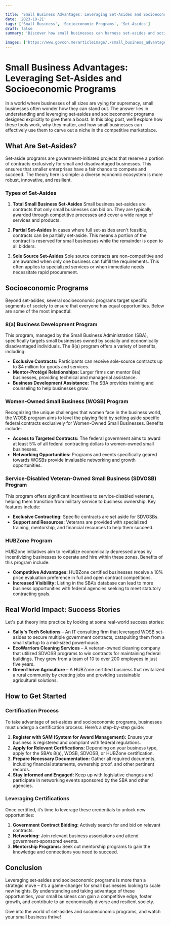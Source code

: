 ```yaml
---

title: 'Small Business Advantages: Leveraging Set-Asides and Socioeconomic Programs'
date: '2023-10-21'
tags: ['Small Business', 'Socioeconomic Programs', 'Set-Asides']
draft: false
summary: 'Discover how small businesses can harness set-asides and socioeconomic programs to gain a competitive edge in the marketplace.'

images: ['https://www.govcon.me/articleimage/./small_business_advantages_leveraging_set_asides_and_socioeconomic_programs.webp']
---
```


# Small Business Advantages: Leveraging Set-Asides and Socioeconomic Programs

In a world where businesses of all sizes are vying for supremacy, small businesses often wonder how they can stand out. The answer lies in understanding and leveraging set-asides and socioeconomic programs designed explicitly to give them a boost. In this blog post, we’ll explore how these tools work, why they matter, and how small businesses can effectively use them to carve out a niche in the competitive marketplace.

## What Are Set-Asides?

Set-aside programs are government-initiated projects that reserve a portion of contracts exclusively for small and disadvantaged businesses. This ensures that smaller enterprises have a fair chance to compete and succeed. The theory here is simple: a diverse economic ecosystem is more robust, innovative, and resilient.

### Types of Set-Asides

1. **Total Small Business Set-Asides**
    Small business set-asides are contracts that only small businesses can bid on. They are typically awarded through competitive processes and cover a wide range of services and products.

2. **Partial Set-Asides**
    In cases where full set-asides aren't feasible, contracts can be partially set-aside. This means a portion of the contract is reserved for small businesses while the remainder is open to all bidders.

3. **Sole Source Set-Asides**
    Sole source contracts are non-competitive and are awarded when only one business can fulfill the requirements. This often applies to specialized services or when immediate needs necessitate rapid procurement.

## Socioeconomic Programs

Beyond set-asides, several socioeconomic programs target specific segments of society to ensure that everyone has equal opportunities. Below are some of the most impactful:

### 8(a) Business Development Program

This program, managed by the Small Business Administration (SBA), specifically targets small businesses owned by socially and economically disadvantaged individuals. The 8(a) program offers a variety of benefits, including:

- **Exclusive Contracts:** Participants can receive sole-source contracts up to $4 million for goods and services.
- **Mentor-Protégé Relationships:** Larger firms can mentor 8(a) businesses, providing technical and managerial assistance.
- **Business Development Assistance:** The SBA provides training and counseling to help businesses grow.

### Women-Owned Small Business (WOSB) Program

Recognizing the unique challenges that women face in the business world, the WOSB program aims to level the playing field by setting aside specific federal contracts exclusively for Women-Owned Small Businesses. Benefits include:

- **Access to Targeted Contracts:** The federal government aims to award at least 5% of all federal contracting dollars to women-owned small businesses.
- **Networking Opportunities:** Programs and events specifically geared towards WOSBs provide invaluable networking and growth opportunities.

### Service-Disabled Veteran-Owned Small Business (SDVOSB) Program

This program offers significant incentives to service-disabled veterans, helping them transition from military service to business ownership. Key features include:

- **Exclusive Contracting:** Specific contracts are set aside for SDVOSBs.
- **Support and Resources:** Veterans are provided with specialized training, mentorship, and financial resources to help them succeed.

### HUBZone Program

HUBZone initiatives aim to revitalize economically depressed areas by incentivizing businesses to operate and hire within these zones. Benefits of this program include:

- **Competitive Advantages:** HUBZone certified businesses receive a 10% price evaluation preference in full and open contract competitions.
- **Increased Visibility:** Listing in the SBA’s database can lead to more business opportunities with federal agencies seeking to meet statutory contracting goals.

## Real World Impact: Success Stories

Let's put theory into practice by looking at some real-world success stories:

- **Sally's Tech Solutions** – An IT consulting firm that leveraged WOSB set-asides to secure multiple government contracts, catapulting them from a small startup to a mid-sized powerhouse.
- **EcoWarriors Cleaning Services** – A veteran-owned cleaning company that utilized SDVOSB programs to win contracts for maintaining federal buildings. They grew from a team of 10 to over 200 employees in just five years.
- **GreenThrive Agriculture** – A HUBZone certified business that revitalized a rural community by creating jobs and providing sustainable agricultural solutions. 

## How to Get Started

### Certification Process

To take advantage of set-asides and socioeconomic programs, businesses must undergo a certification process. Here’s a step-by-step guide:

1. **Register with SAM (System for Award Management):** Ensure your business is registered and compliant with federal regulations.
2. **Apply for Relevant Certifications:** Depending on your business type, apply for the SBA’s 8(a), WOSB, SDVOSB, or HUBZone certification.
3. **Prepare Necessary Documentation:** Gather all required documents, including financial statements, ownership proof, and other pertinent records.
4. **Stay Informed and Engaged:** Keep up with legislative changes and participate in networking events sponsored by the SBA and other agencies.

### Leveraging Certifications

Once certified, it’s time to leverage these credentials to unlock new opportunities:

1. **Government Contract Bidding:** Actively search for and bid on relevant contracts.
2. **Networking:** Join relevant business associations and attend government-sponsored events.
3. **Mentorship Programs:** Seek out mentorship programs to gain the knowledge and connections you need to succeed.

## Conclusion

Leveraging set-asides and socioeconomic programs is more than a strategic move – it’s a game-changer for small businesses looking to scale new heights. By understanding and taking advantage of these opportunities, your small business can gain a competitive edge, foster growth, and contribute to an economically diverse and resilient society.

Dive into the world of set-asides and socioeconomic programs, and watch your small business thrive!